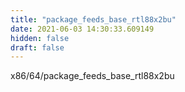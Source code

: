 ```yaml
---
title: "package_feeds_base_rtl88x2bu"
date: 2021-06-03 14:30:33.609149
hidden: false
draft: false
---
```


x86/64/package_feeds_base_rtl88x2bu

